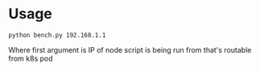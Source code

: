 # Usage

```
python bench.py 192.168.1.1
```

Where first argument is IP of node script is being run from that's routable from k8s pod

